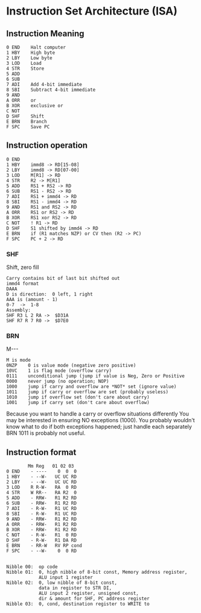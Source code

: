 <!-- Author:  Lyall Jonathan Di Trapani =========|=========|======== -->
Instruction Set Architecture (ISA)
==================================


Instruction Meaning
-------------------

    0 END    Halt computer
    1 HBY    High byte
    2 LBY    Low byte
    3 LOD    Load
    4 STR    Store
    5 ADD
    6 SUB
    7 ADI    Add 4-bit immediate
    8 SBI    Subtract 4-bit immediate
    9 AND
    A ORR    or
    B XOR    exclusive or
    C NOT
    D SHF    Shift
    E BRN    Branch
    F SPC    Save PC


Instruction operation
--------------------

    0 END
    1 HBY    immd8 -> RD[15-08]
    2 LBY    immd8 -> RD[07-00]
    3 LOD    M[R1] -> RD
    4 STR    R2 -> M[R1]
    5 ADD    RS1 + RS2 -> RD
    6 SUB    RS1 - RS2 -> RD
    7 ADI    RS1 + immd4 -> RD
    8 SBI    RS1 - immd4 -> RD
    9 AND    RS1 and RS2 -> RD
    A ORR    RS1 or RS2 -> RD
    B XOR    RS1 xor RS2 -> RD
    C NOT    ! R1 -> RD
    D SHF    S1 shifted by immd4 -> RD
    E BRN    if (R1 matches NZP) or CV then (R2 -> PC)
    F SPC    PC + 2 -> RD


### SHF ###

Shift, zero fill

    Carry contains bit of last bit shifted out
    immd4 format
    DAAA
    D is direction:  0 left, 1 right
    AAA is (amount - 1)
    0-7  ->  1-8
    Assembly:
    SHF R3 L 2 RA ->  $D31A
    SHF R7 R 7 R0 ->  $D7E0


### BRN ###

M---

    M is mode
    0NZP    0 is value mode (negative zero positive)
    10VC    1 is flag mode (overflow carry)
    0111    unconditional jump (jump if value is Neg, Zero or Positive
    0000    never jump (no operation; NOP)
    1000    jump if carry and overflow are *NOT* set (ignore value)
    1011    jump if carry or overflow are set (probably useless)
    1010    jump if overflow set (don't care about carry)
    1001    jump if carry set (don't care about overflow)

Because you want to handle a carry or overflow situations differently
You may be interested in ensuring NO exceptions (1000). You probably
wouldn't know what to do if both exceptions happened;
just handle each separately
BRN 1011 is probably not useful.


Instruction format
------------------

            Mm Reg   01 02 03
    0 END    - ----    0  0  0
    1 HBY    - --W-   UC UC RD
    2 LBY    - --W-   UC UC RD
    3 LOD    R R-W-   RA  0 RD
    4 STR    W RR--   RA R2  0
    5 ADD    - RRW-   R1 R2 RD
    6 SUB    - RRW-   R1 R2 RD
    7 ADI    - R-W-   R1 UC RD
    8 SBI    - R-W-   R1 UC RD
    9 AND    - RRW-   R1 R2 RD
    A ORR    - RRW-   R1 R2 RD
    B XOR    - RRW-   R1 R2 RD
    C NOT    - R-W-   R1  0 RD
    D SHF    - R-W-   R1 DA RD
    E BRN    - RR-W   RV RP cond
    F SPC    - --W-    0  0 RD


    Nibble 00:  op code
    Nibble 01:  0, high nibble of 8-bit const, Memory address register,
                ALU input 1 register
    Nibble 02:  0, low nibble of 8-bit const,
                data in register to STR DI,
                ALU input 2 register, unsigned const,
                dir & amount for SHF, PC address register
    Nibble 03:  0, cond, destination register to WRITE to
